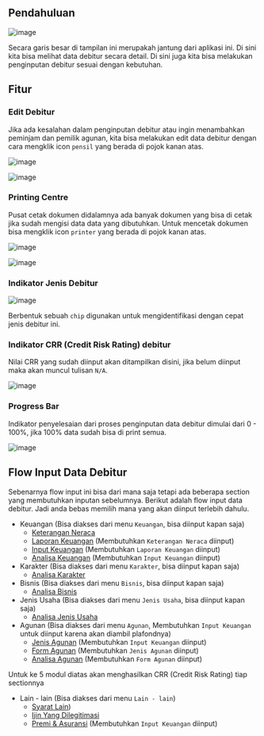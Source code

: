 ## Pendahuluan

![image](https://user-images.githubusercontent.com/45744788/202955145-a1366f3f-3438-441c-8f61-b914e08197d9.png)

Secara garis besar di tampilan ini merupakah jantung dari aplikasi ini. Di sini kita bisa melihat data debitur secara detail. Di sini juga kita bisa melakukan penginputan debitur sesuai dengan kebutuhan.

## Fitur

### Edit Debitur
Jika ada kesalahan dalam penginputan debitur atau ingin menambahkan peminjam dan pemilik agunan, kita bisa melakukan edit data debitur dengan cara mengklik icon `pensil` yang berada di pojok kanan atas.

![image](https://user-images.githubusercontent.com/45744788/202955795-0cf1bfef-ccf7-43bf-b575-4b7e44279ffe.png)

![image](https://user-images.githubusercontent.com/45744788/202961210-06ba8e4c-c00b-4aca-b33e-d181b2a5aaf5.png)

### Printing Centre
Pusat cetak dokumen didalamnya ada banyak dokumen yang bisa di cetak jika sudah mengisi data data yang dibutuhkan. Untuk mencetak dokumen bisa mengklik icon `printer` yang berada di pojok kanan atas.

![image](https://user-images.githubusercontent.com/45744788/202959070-8c2ed472-0dad-4246-bca1-7ad8c82240d9.png)

![image](https://user-images.githubusercontent.com/45744788/202959195-3b59b61b-926f-4e62-84ca-e9bab86a4393.png)

### Indikator Jenis Debitur

![image](https://user-images.githubusercontent.com/45744788/202961417-f5bbc15d-83a3-4a4b-9d50-f6fd1b37360b.png)

Berbentuk sebuah `chip` digunakan untuk mengidentifikasi dengan cepat jenis debitur ini.

### Indikator CRR (Credit Risk Rating) debitur
Nilai CRR yang sudah diinput akan ditampilkan disini, jika belum diinput maka akan muncul tulisan `N/A`.

![image](https://user-images.githubusercontent.com/45744788/202960672-c2ffeee9-c540-41b1-9c41-298a9fab11fb.png)

### Progress Bar
Indikator penyelesaian dari proses penginputan data debitur dimulai dari 0 - 100%, jika 100% data sudah bisa di print semua.

![image](https://user-images.githubusercontent.com/45744788/202961452-150ef2d8-b384-4390-9d1f-fa2464a92160.png)

## Flow Input Data Debitur

Sebenarnya flow input ini bisa dari mana saja tetapi ada beberapa section yang membutuhkan inputan sebelumnya. Berikut adalah flow input data debitur. Jadi anda bebas memilih mana yang akan diinput terlebih dahulu.


 - Keuangan (Bisa diakses dari menu `Keuangan`, bisa diinput kapan saja)
    - [Keterangan Neraca](neraca.md)
    - [Laporan Keuangan](rugi_laba.md) (Membutuhkan `Keterangan Neraca` diinput)
    - [Input Keuangan](keuangan.md) (Membutuhkan `Laporan Keuangan` diinput)
    - [Analisa Keuangan](analisa_keuangan.md) (Membutuhkan `Input Keuangan` diinput)
 - Karakter (Bisa diakses dari menu `Karakter`, bisa diinput kapan saja)
    - [Analisa Karakter](analisa_karakter.md) 
 - Bisnis (Bisa diakses dari menu `Bisnis`, bisa diinput kapan saja)
    - [Analisa Bisnis](analisa_bisnis.md)
 - Jenis Usaha  (Bisa diakses dari menu `Jenis Usaha`, bisa diinput kapan saja)
    - [Analisa Jenis Usaha](jenis_usaha.md)
 - Agunan (Bisa diakses dari menu `Agunan`, Membutuhkan `Input Keuangan` untuk diinput karena akan diambil plafondnya)
    - [Jenis Agunan](jenis_agunan.md) (Membutuhkan `Input Keuangan` diinput)
    - [Form Agunan](form_agunan.md) (Membutuhkan `Jenis Agunan` diinput)
    - [Analisa Agunan](analisa_agunan.md) (Membutuhkan `Form Agunan` diinput)

Untuk ke 5 modul diatas akan menghasilkan CRR (Credit Risk Rating) tiap sectionnya

 - Lain - lain (Bisa diakses dari menu `Lain - lain`)
    - [Syarat Lain](syaarat_lain.md)) 
    - [Ijin Yang Dilegitimasi]()
    - [Premi & Asuransi]() (Membutuhkan `Input Keuangan` diinput)

<!-- ![as](https://user-images.githubusercontent.com/45744788/199656141-f25e42de-926f-4dcd-86c0-6270d2d412c9.png) -->


<!-- Selain 3 fitur diatas, di sini juga terdapat beberapa fitur untuk penginputan lainnya yang akan dijelaskan secara terpisah. -->